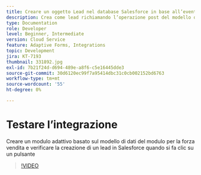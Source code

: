 ```yaml
---
title: Creare un oggetto Lead nel database Salesforce in base all’evento clic di un pulsante
description: Crea come lead richiamando l’operazione post del modello dati modulo
type: Documentation
role: Developer
level: Beginner, Intermediate
version: Cloud Service
feature: Adaptive Forms, Integrations
topic: Development
jira: KT-7193
thumbnail: 331892.jpg
exl-id: 7b21f24d-d694-489e-a8f6-c5e16445dde3
source-git-commit: 30d6120ec99f7a95414dbc31c0cb002152bd6763
workflow-type: tm+mt
source-wordcount: '55'
ht-degree: 0%

---
```


# Testare l’integrazione

Creare un modulo adattivo basato sul modello di dati del modulo per la forza vendita e verificare la creazione di un lead in Salesforce quando si fa clic su un pulsante

>[!VIDEO](https://video.tv.adobe.com/v/331892?quality=12&learn=on)

